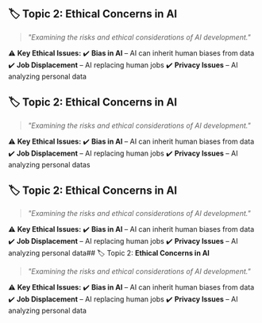## 🏷️ Topic 2: **Ethical Concerns in AI**

> *"Examining the risks and ethical considerations of AI development."*

⚠️ **Key Ethical Issues:**
✔️ **Bias in AI** – AI can inherit human biases from data
✔️ **Job Displacement** – AI replacing human jobs
✔️ **Privacy Issues** – AI analyzing personal data

## 🏷️ Topic 2: **Ethical Concerns in AI**

> *"Examining the risks and ethical considerations of AI development."*

⚠️ **Key Ethical Issues:**
✔️ **Bias in AI** – AI can inherit human biases from data
✔️ **Job Displacement** – AI replacing human jobs
✔️ **Privacy Issues** – AI analyzing personal datas

## 🏷️ Topic 2: **Ethical Concerns in AI**

> *"Examining the risks and ethical considerations of AI development."*

⚠️ **Key Ethical Issues:**
✔️ **Bias in AI** – AI can inherit human biases from data
✔️ **Job Displacement** – AI replacing human jobs
✔️ **Privacy Issues** – AI analyzing personal data## 🏷️ Topic 2: **Ethical Concerns in AI**

> *"Examining the risks and ethical considerations of AI development."*

⚠️ **Key Ethical Issues:**
✔️ **Bias in AI** – AI can inherit human biases from data
✔️ **Job Displacement** – AI replacing human jobs
✔️ **Privacy Issues** – AI analyzing personal data